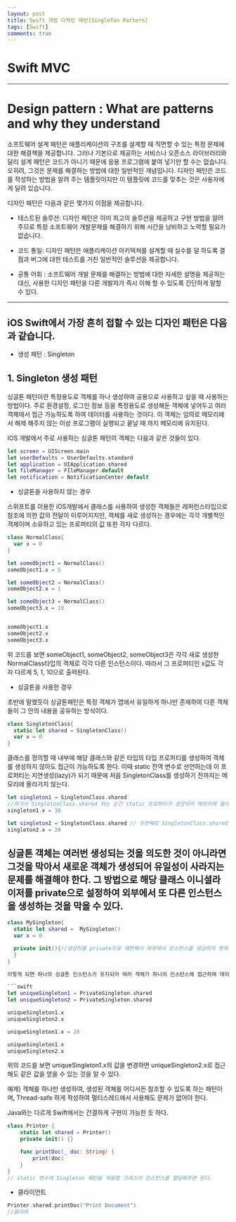 ```yaml
---
layout: post
title: Swift 개발 디자인 패턴[SingleTon Pattern]
tags: [Swift]
comments: true
---
```


# Swift MVC

---

# Design pattern : What are patterns and why they understand

소프트웨어 설계 패턴은 애플리케이션의 구조를 설계할 때 직면할 수 있는 특정 문제에 대한 해결책을 제공합니다. 그러나 기본으로 제공하는 서비스나 오픈소스 라이브러리와 달리 설계 패턴은 코드가 아니기 때문에 응용 프로그램에 붙여 넣기만 할 수는 없습니다. 오히려, 그것은 문제를 해결하는 방법에 대한 일반적인 개념입니다. 디자인 패턴은 코드를 작성하는 방법을 알려 주는 템플릿이지만 이 템플릿에 코드를 맞추는 것은 사용자에게 달려 있습니다.


디자인 패턴은 다음과 같은 몇가지 이점을 제공합니다.

- 테스트된 솔루션: 디자인 페턴은 이미 최고의 솔루션을 제공하고 구현 방법을 알려 주므로 특정 소프트웨어 개발문제를 해결하기 위해 시간을 낭비하고 노력할 필요가 없습니다.

- 코드 통일: 디자인 패턴은 애플리케이션 아키텍쳐를 설계할 때 실수를 덜 하도록 결점과 버그에 대한 테스트를 거친 일반적인 솔루션을 제공합니다.

- 공통 어휘 : 소프트웨어 개발 문제를 해결하는 방법에 대한 자세한 설명을 제공하는 대신, 사용한 디자인 패턴을 다른 개발자가 즉시 이해 할 수 있도록 간단하게 말할 수 있다.


---

## iOS Swift에서 가장 흔히 접할 수 있는 디자인 패턴은 다음과 같습니다.

- 생성 패턴 : Singleton

## 1. Singleton 생성 패턴

싱글톤 패턴이란 특정용도로 객체를 하나 생성하여 공용으로 사용하고 싶을 때 사용하는 방법이다. 주로 환경설정, 로그인 정보 등을 특정용도로 생성해둔 객체에 넣어두고 여러객체에서 접근 가능하도록 하여 데이터를 사용하는 것이다. 이 객체는 임의로 메모리에서 해제 해주지 않는 이상 프로그램이 실행되고 끝날 때 까지 메모리에 유지된다.

IOS 개발에서 주로 사용하는 싱글톤 패턴의 객체는 다음과 같은 것들이 있다.

```swift
let screen = UIScreen.main
let userDefaults = UserDefaults.standard
let application = UIApplication.shared
let fileManager = FIleManager.default
let notification = NotificationCenter.default
```


- 싱글톤을 사용하지 않는 경우

스위프트를 이용한 iOS개발에서 클래스를 사용하여 생성한 객체들은 레퍼런스타입으로 참조에 의한 값의 전달이 이루어지지만, 객체를 새로 생성하는 경우에는 각각 개별적인 객체이며 소유하고 있는 프로퍼티의 값 또한 각자 다르다.

```swift
class NormalClass{
  var x = 0
}

let someObject1 = NormalClass()
someObject1.x = 5

let someObject2 = NormalClass()
someObject2.x = 1

let someObject3 = NormalClass()
someObject3.x = 10


someObject1.x
someObject2.x
someObject3.x
```

위 코드를 보면 someObject1, someObject2, someObject3은 각각 새로 생성한 NormalClass타입의 객체로 각각 다른 인스턴스이다. 따라서 그 프로퍼티인 x값도 각자 다르게 5, 1, 10으로 출력된다.



- 싱글톤을 사용한 경우

초반에 말했듯이 싱글톤패턴은 특정 객체가 앱에서 유일하게 하나만 존재하여 다른 객체들이 그 안의 내용을 공유하는 방식이다.

```swift
class SingletonClass{
  static let shared = SingletonClass()
  var x = 0
}

```
클래스를 정의할 때 내부에 해당 클래스와 같은 타입의 타입 프로퍼티를 생성하여 객체를 생성하지 않아도 접근이 가능하도록 한다. 이때 static 전역 변수로 선언하는데 이 프로퍼티는 지연생성(lazy)가 되기 때문에 처음 SingletonClass를 생성하기 전까지는 메모리에 올라가지 않는다.

```swift
let singleton1 = SingletonClass.shared
//여기서 SingletonClass.shared 하는 순간 static 프로퍼티가 생성되어 메모리에 올라간다.
singleton1.x = 10

let singleton2 = SingletonClass.shared // 두번째로 SingletonClass.shared하면 이미 위에서 SingletonClass가 생성되었기 때문에 그 인스턴스의 창조값을 전달합니다.
singleton2.x = 20
```
싱글톤 객체는 여러번 생성되는 것을 의도한 것이 아니라면 그것을 막아서 새로운 객체가 생성되어 유일성이 사라지는 문제를 해결해야 한다. 그 방법으로 해당 클래스 이니셜라이저를 private으로 설정하여 외부에서 또 다른 인스턴스을 생성하는 것을 막을 수 있다.
---

```swift
class MySingleton{
  static let shared =  MySingleton()
  var x = 0

  private init(){//생성자를 private으로 제한해서 외부에서 인스턴스를 생성하지 못하도록 강제하여, 유니크한 싱글톤을 만든다.
  }
}

이렇게 되면 하나의 싱글톤 인스턴스가 유지되어 여러 객체가 하나의 인스턴스에 접근하여 데이터를 공유할 수 있다.

```swift
let uniqueSingleton1 = PrivateSingleton.shared
let uniqueSingleton2 = PrivateSingleton.shared

uniqueSingleton1.x
uniqueSingleton2.x

uniqueSingleton1.x = 20

uniqueSingleton1.x
uniqueSingleton2.x

```
위의 코드를 보면 uniqueSingleton1.x의 값을 변경하면 uniqueSingleton2.x로 접근해도 같은 값을 얻을 수 있는 것을 알 수 있다.


예제) 객체를 하나만 생성하여, 생성된 객체를 어디서든 참조할 수 있도록 하는 패턴이며, Thread-safe 하게 작성하여 멀티스레드에서 사용해도 문제가 없어야 한다.


Java와는 다르게 Swift에서는 간결하게 구현이 가능한 듯 하다.

```swift
class Printer {
    static let shared = Printer()
    private init() {}

    func printDoc(_ doc: String) {
        print(doc)
    }
}
// static 변수에 Singleton 패턴을 적용할 크래스의 인스턴스를 할당해주면 된다.
```

- 클라이언트

```swift
Printer.shared.printDoc("Print Document")
//클라어
```


